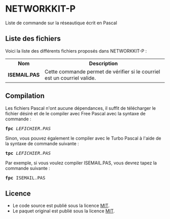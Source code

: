 # NETWORKKIT-P
Liste de commande sur la réseautique écrit en Pascal

<h2>Liste des fichiers</h2>

Voici la liste des différents fichiers proposés dans NETWORKKIT-P :

<table>
	<tr>
		<th>Nom</th>
		<th>Description</th>	
	</tr>
	<tr>
		<td><b>ISEMAIL.PAS</b></td>
		<td>Cette commande permet de vérifier si le courriel est un courriel valide.</td>
	</tr>
</table>

<h2>Compilation</h2>
	
Les fichiers Pascal n'ont aucune dépendances, il suffit de télécharger le fichier désiré et de le compiler avec Free Pascal avec la syntaxe de commande  :

<pre><b>fpc</b> <i>LEFICHIER.PAS</i></pre>
	
Sinon, vous pouvez également le compiler avec le Turbo Pascal à l'aide de la syntaxe de commande suivante :	

<pre><b>tpc</b> <i>LEFICHIER.PAS</i></pre>
	
Par exemple, si vous voulez compiler ISEMAIL.PAS, vous devrez tapez la commande suivante :

<pre><b>fpc</b> ISEMAIL.PAS</pre>

<h2>Licence</h2>
<ul>
 <li>Le code source est publié sous la licence <a href="https://github.com/gladir/NETWORKKIT-P/blob/main/LICENSE">MIT</a>.</li>
 <li>Le paquet original est publié sous la licence <a href="https://github.com/gladir/NETWORKKIT-P/blob/main/LICENSE">MIT</a>.</li>
</ul>

